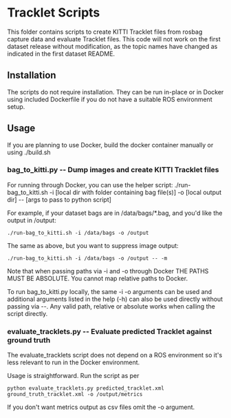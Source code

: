 # Tracklet Scripts

This folder contains scripts to create KITTI Tracklet files from rosbag capture data and evaluate Tracklet files. This code will not work on the first dataset release without modification, as the topic names have changed as indicated in the first dataset README.

## Installation

The scripts do not require installation. They can be run in-place or in Docker using included Dockerfile if you do not have a suitable ROS environment setup.

## Usage

If you are planning to use Docker, build the docker container manually or using ./build.sh

### bag_to_kitti.py -- Dump images and create KITTI Tracklet files

For running through Docker, you can use the helper script:
    ./run-bag_to_kitti.sh -i [local dir with folder containing bag file(s)] -o [local output dir] -- [args to pass to python script]

For example, if your dataset bags are in /data/bags/*.bag, and you'd like the output in /output:

    ./run-bag_to_kitti.sh -i /data/bags -o /output

The same as above, but you want to suppress image output:

    ./run-bag_to_kitti.sh -i /data/bags -o /output -- -m
    
Note that when passing paths via -i and -o through Docker THE PATHS MUST BE ABSOLUTE. You cannot map relative paths to Docker.

To run bag_to_kitti.py locally, the same -i -o arguments can be used and additional arguments listed in the help (-h) can also be used directly without passing via --. Any valid path, relative or absolute works when calling the script directly.
    
### evaluate_tracklets.py -- Evaluate predicted Tracklet against ground truth

The evaluate_tracklets script does not depend on a ROS environment so it's less relevant to run in the Docker environment.

Usage is straightforward. Run the script as per

    python evaluate_tracklets.py predicted_tracklet.xml ground_truth_tracklet.xml -o /output/metrics
    
If you don't want metrics output as csv files omit the -o argument.
